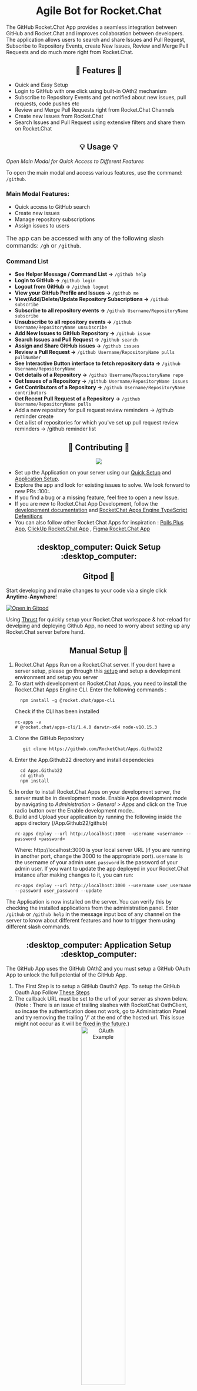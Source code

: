 <h1 align='center'>Agile Bot for Rocket.Chat</h1>
 
The GitHub Rocket.Chat App provides a seamless integration between GitHub and Rocket.Chat and improves collaboration between developers. The application allows users to search and share Issues and Pull Request, Subscribe to Repository Events, create New Issues, Review and Merge Pull Requests and do much more right from Rocket.Chat. 


<h2 align='center'>🚀 Features 🚀</h2>
<ul>
  <li>Quick and Easy Setup</li> 
  <li>Login to GitHub with one click using built-in OAth2 mechanism</li>
  <li>Subscribe to Repository Events and get notified about new issues, pull requests, code pushes etc</li>
  <li>Review and Merge Pull Requests right from Rocket.Chat Channels</li>
  <li>Create new Issues from Rocket.Chat</li>
  <li>Search Issues and Pull Request using extensive filters and share them on Rocket.Chat</li>
</ul>

<h2 align="center">💡 Usage 💡</h2>

<p style="font-size: 1em;"><em>Open Main Modal for Quick Access to Different Features</em></p>

<p>To open the main modal and access various features, use the command: <code>/github</code>.</p>


### Main Modal Features:

- Quick access to GitHub search
- Create new issues
- Manage repository subscriptions
- Assign issues to users

<p style="font-size: 1rem" >The app can be accessed with any of the following slash commands: <code>/gh</code> or <code>/github</code>.</p>

### Command List

<ul>
    <li><strong>See Helper Message / Command List →</strong> <code>/github help</code></li>
    <li><strong>Login to GitHub →</strong> <code>/github login</code></li>
    <li><strong>Logout from GitHub →</strong> <code>/github logout</code></li>
    <li><strong>View your GitHub Profile and Issues →</strong> <code>/github me</code></li>
    <li><strong>View/Add/Delete/Update Repository Subscriptions →</strong> <code>/github subscribe</code></li>
    <li><strong>Subscribe to all repository events →</strong> <code>/github Username/RepositoryName subscribe</code></li>
    <li><strong>Unsubscribe to all repository events →</strong> <code>/github Username/RepositoryName unsubscribe</code></li>
    <li><strong>Add New Issues to GitHub Repository →</strong> <code>/github issue</code></li>
    <li><strong>Search Issues and Pull Request →</strong> <code>/github search</code></li>
    <li><strong>Assign and Share GitHub issues →</strong> <code>/github issues</code></li>
    <li><strong>Review a Pull Request →</strong> <code>/github Username/RepositoryName pulls pullNumber</code></li>
    <li><strong>See Interactive Button interface to fetch repository data →</strong> <code>/github Username/RepositoryName</code></li>
    <li><strong>Get details of a Repository →</strong> <code>/github Username/RepositoryName repo</code></li>
    <li><strong>Get Issues of a Repository →</strong> <code>/github Username/RepositoryName issues</code></li>
    <li><strong>Get Contributors of a Repository →</strong> <code>/github Username/RepositoryName contributors</code></li>
    <li><strong>Get Recent Pull Request of a Repository →</strong> <code>/github Username/RepositoryName pulls</code></li>
    <li>Add a new repository for pull request review reminders -> /github reminder create</li>
    <li>Get a list of repositories for which you've set up pull request review reminders -> /github reminder list</li>
</ul>


<h2 align='center'>🚀 Contributing 🚀</h2>

<div align='center' width='100%'>
<a href="https://github.com/monoclehq">
<img src="https://open-source-assets.middlewarehq.com/svgs/RocketChat-Apps.Github22-contributor-metrics-dark-widget-premium.svg"></img>
</a>
</div>

<ul>
  <li>Set up the Application on your server using our <a href="#desktop_computer-quick-setup-desktop_computer">Quick Setup</a> and <a href="#desktop_computer-application-setup-desktop_computer">Application Setup</a>.</li>
 <li>Explore the app and look for existing issues to solve. We look forward to new PRs :100:.</li>
 <li>If you find a bug or a missing feature, feel free to open a new Issue.</li>
 <li>If you are new to Rocket.Chat App Development, follow the <a href="https://developer.rocket.chat/apps-engine/rocket.chat-apps-engine">developement documentation</a> and <a href="https://rocketchat.github.io/Rocket.Chat.Apps-engine/">RocketChat Apps Engine TypeScript Defenitions</a></li>
  <li>You can also follow other Rocket.Chat Apps for inspiration : <a href="https://github.com/Poll-Plus/rocket.chat.app-poll">Polls Plus App</a>, <a href="https://github.com/RocketChat/Apps.ClickUp">ClickUp Rocket.Chat App</a> , <a href="https://github.com/RocketChat/Apps.Figma">Figma Rocket.Chat App</a>
</ul>



<h2 align='center' id="quick-setup">:desktop_computer: Quick Setup :desktop_computer:</h2>

<h2 align='center'> Gitpod 🍊 </h2>

Start developing and make changes to your code via a single click **Anytime-Anywhere**!

[![Open in Gitpod](https://gitpod.io/button/open-in-gitpod.svg)](https://gitpod.io/#https://github.com/RocketChat/Apps.Github22)

Using [Thrust](https://github.com/henit-chobisa/Thrust.RC) for quickly setup your Rocket.Chat workspace & hot-reload for develping and deploying Github App, no need to worry about setting up any Rocket.Chat server before hand.

<h2 align='center'> Manual Setup 🐳 </h2>

<ol>
  <li>Rocket.Chat Apps Run on a Rocket.Chat server. If you dont have a server setup, please go through this <a href="https://developer.rocket.chat/rocket.chat/rocket-chat-environment-setup">setup</a> and setup a development environment and setup you server</li> 
  <li>To start with development on Rocket.Chat Apps, you need to install the Rocket.Chat Apps Engline CLI. Enter the following commands : </li>
  
  ``` 
    npm install -g @rocket.chat/apps-cli
  ```
  
  Check if the CLI has been installed 
  
  ```
  rc-apps -v
# @rocket.chat/apps-cli/1.4.0 darwin-x64 node-v10.15.3
  ```
  
  <li>Clone the GitHub Repository</li>
    
 ```
    git clone https://github.com/RocketChat/Apps.Github22
 ```
  
  <li>Enter the App.Github22 directory and install dependecies</li>
  
  ```
    cd Apps.Github22
    cd github
    npm install
  ```
  
  <li>In order to install Rocket.Chat Apps on your development server, the server must be in development mode. Enable Apps development mode by navigating to <i>Administration > General > Apps</i> and click on the True radio button over the Enable development mode..</li>
  
  <li>Build and Upload your application by running the following inside the apps directory (/App.Github22/github) </li>
  
  ```
  rc-apps deploy --url http://localhost:3000 --username <username> --password <password>
  ```
  
  Where:
  http://localhost:3000 is your local server URL (if you are running in another port, change the 3000 to the appropriate port).
  `username` is the username of your admin user.
  `password` is the password of your admin user.
  If you want to update the app deployed in your Rocket.Chat instance after making changes to it, you can run:
  
  ```
  rc-apps deploy --url http://localhost:3000 --username user_username --password user_password --update
  ```
</ol>

The Application is now installed on the server. You can verify this by checking the installed applications from the administration panel.
Enter `/github` or  `/github help` in the message input box of any channel on the server to know about different features and how to trigger them using different slash commands.

<h2 align='center'>:desktop_computer: Application Setup :desktop_computer:</h2>

<p>The GitHub App uses the GitHub OAth2 and you must setup a GitHub OAuth App to unlock the full potential of the GitHub App.</p>

<ol>
<li>The First Step is to setup a GitHub Oauth2 App. To setup the GitHub Oauth App Follow <a href="https://docs.github.com/en/developers/apps/building-oauth-apps/creating-an-oauth-app">These Steps</a>
</li> 
<li>
The callback URL must be set to the url of your server as shown below. (Note : There is an issue of trailing slashes with RocketChat OathClient, so incase the authentication does not work, go to Administration Panel and try removing the trailing '/' at the end of the hosted url. This issue might not occur as it will be fixed in the future.)
<div align="center">
 <img src="https://user-images.githubusercontent.com/70485812/180335941-f77ff2f9-272c-4716-a0fd-b50a2648e2de.png" alt="OAuth Example" width="50%"/>
 </div>
</li>


<li>
Once the GitHub OAuth app is setup, open the GitHub Application Settings and enter the GitHub App OAuth Client Id and Client Secret over here.
<div align="center">
<img src="https://user-images.githubusercontent.com/70485812/180335480-4b7ceba2-1c0a-4d81-be9b-843121cbbc6b.png" alt="OAuth Setting Example" width="70%"/>
<div>
</li>
</ol>

The users can login to GitHub by entering the slash command `/github login` and then clicking on the `Login` button.

Users are logged out after a week but the users can also logout at any time by entering `/github logout`.
